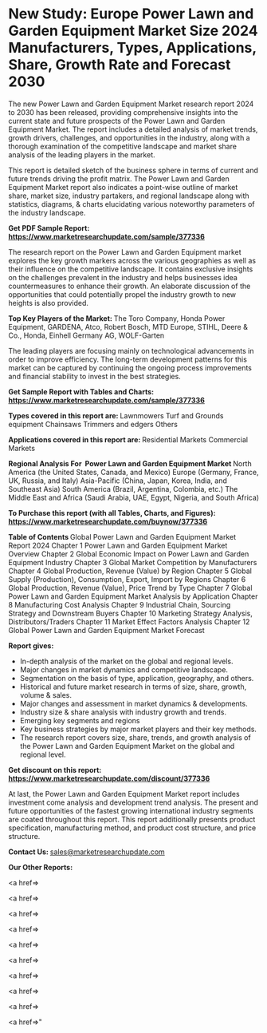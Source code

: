 # New Study: Europe Power Lawn and Garden Equipment Market Size 2024 Manufacturers, Types, Applications, Share, Growth Rate and Forecast 2030

The new Power Lawn and Garden Equipment Market research report 2024 to 2030 has been released, providing comprehensive insights into the current state and future prospects of the Power Lawn and Garden Equipment Market. The report includes a detailed analysis of market trends, growth drivers, challenges, and opportunities in the industry, along with a thorough examination of the competitive landscape and market share analysis of the leading players in the market.

This report is detailed sketch of the business sphere in terms of current and future trends driving the profit matrix. The Power Lawn and Garden Equipment Market report also indicates a point-wise outline of market share, market size, industry partakers, and regional landscape along with statistics, diagrams, &amp; charts elucidating various noteworthy parameters of the industry landscape.

<strong><b>Get PDF Sample Report: <a href=https://www.marketresearchupdate.com/sample/377336>https://www.marketresearchupdate.com/sample/377336</a></b></strong>

The research report on the Power Lawn and Garden Equipment market explores the key growth markers across the various geographies as well as their influence on the competitive landscape. It contains exclusive insights on the challenges prevalent in the industry and helps businesses idea countermeasures to enhance their growth. An elaborate discussion of the opportunities that could potentially propel the industry growth to new heights is also provided.

<strong><b>Top Key Players of the Market:
</b></strong>The Toro Company, Honda Power Equipment, GARDENA, Atco, Robert Bosch, MTD Europe, STIHL, Deere & Co., Honda, Einhell Germany AG, WOLF-Garten<strong><b>
</b></strong>

The leading players are focusing mainly on technological advancements in order to improve efficiency. The long-term development patterns for this market can be captured by continuing the ongoing process improvements and financial stability to invest in the best strategies.

<strong><b>Get Sample Report with Tables and Charts: <a href=https://www.marketresearchupdate.com/sample/377336>https://www.marketresearchupdate.com/sample/377336</a></b></strong>

<strong><b>Types covered in this report are:
</b></strong>Lawnmowers
Turf and Grounds equipment
Chainsaws
Trimmers and edgers
Others<strong><b>
</b></strong>

<strong><b>Applications covered in this report are:
</b></strong>Residential Markets
Commercial Markets<strong><b>
</b></strong>

<strong><b>Regional Analysis For  Power Lawn and Garden Equipment Market</b></strong><strong><b>
</b></strong>North America (the United States, Canada, and Mexico)
Europe (Germany, France, UK, Russia, and Italy)
Asia-Pacific (China, Japan, Korea, India, and Southeast Asia)
South America (Brazil, Argentina, Colombia, etc.)
The Middle East and Africa (Saudi Arabia, UAE, Egypt, Nigeria, and South Africa)

<strong><b>To Purchase this report (with all Tables, Charts, and Figures): <a href=https://www.marketresearchupdate.com/buynow/377336>https://www.marketresearchupdate.com/buynow/377336</a></b></strong>

<strong><b>Table of Contents</b></strong><strong><b>
</b></strong>Global Power Lawn and Garden Equipment Market Report 2024
Chapter 1 Power Lawn and Garden Equipment Market Overview
Chapter 2 Global Economic Impact on Power Lawn and Garden Equipment Industry
Chapter 3 Global Market Competition by Manufacturers
Chapter 4 Global Production, Revenue (Value) by Region
Chapter 5 Global Supply (Production), Consumption, Export, Import by Regions
Chapter 6 Global Production, Revenue (Value), Price Trend by Type
Chapter 7 Global Power Lawn and Garden Equipment Market Analysis by Application
Chapter 8 Manufacturing Cost Analysis
Chapter 9 Industrial Chain, Sourcing Strategy and Downstream Buyers
Chapter 10 Marketing Strategy Analysis, Distributors/Traders
Chapter 11 Market Effect Factors Analysis
Chapter 12 Global Power Lawn and Garden Equipment Market Forecast

<strong><b>Report gives:</b></strong>

- In-depth analysis of the market on the global and regional levels.
- Major changes in market dynamics and competitive landscape.
- Segmentation on the basis of type, application, geography, and others.
- Historical and future market research in terms of size, share, growth, volume &amp; sales.
- Major changes and assessment in market dynamics &amp; developments.
- Industry size &amp; share analysis with industry growth and trends.
- Emerging key segments and regions
- Key business strategies by major market players and their key methods.
- The research report covers size, share, trends, and growth analysis of the Power Lawn and Garden Equipment Market on the global and regional level.

<strong><b>Get discount on this report: <a href=https://www.marketresearchupdate.com/discount/377336>https://www.marketresearchupdate.com/discount/377336</a></b></strong>

At last, the Power Lawn and Garden Equipment Market report includes investment come analysis and development trend analysis. The present and future opportunities of the fastest growing international industry segments are coated throughout this report. This report additionally presents product specification, manufacturing method, and product cost structure, and price structure.

<strong><b>Contact Us:
</b></strong>sales@marketresearchupdate.com

<strong>Our Other Reports:</strong>

<a href=></a>

<a href=></a>

<a href=></a>

<a href=></a>

<a href=></a>

<a href=></a>

<a href=></a>

<a href=></a>

<a href=></a>

<a href=></a>"
